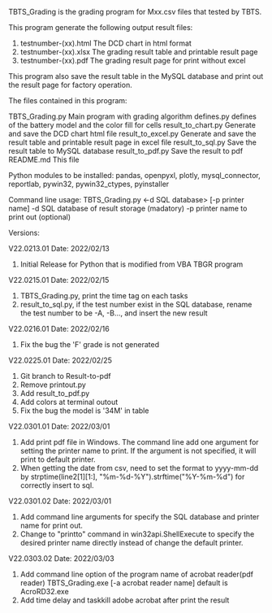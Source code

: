 TBTS_Grading is the grading program for Mxx.csv files that tested by TBTS.

This program generate the following output result files:
  1. testnumber-(xx).html    The DCD chart in html format
  2. testnumber-(xx).xlsx    The grading result table and printable result page
  3. testnumber-(xx).pdf     The grading result page for print without excel   

This program also save the result table in the MySQL database and print out
the result page for factory operation.

The files contained in this program:

TBTS_Grading.py     Main program with grading algorithm
defines.py          defines of the battery model and the color fill for cells
result_to_chart.py  Generate and save the DCD chart html file
result_to_excel.py  Generate and save the result table and printable result
                    page in excel file 
result_to_sql.py    Save the result table to MySQL database
result_to_pdf.py    Save the result to pdf
README.md           This file

Python modules to be installed:
pandas, openpyxl, plotly, mysql_connector, reportlab, pywin32, pywin32_ctypes, 
pyinstaller

Command line usage:
TBTS_Grading.py <-d SQL database> [-p printer name]
-d    SQL database of result storage (madatory)
-p    printer name to print out (optional)


Versions:

V22.0213.01
Date: 2022/02/13
 1. Initial Release for Python that is modified from VBA TBGR program

V22.0215.01
Date: 2022/02/15
 1. TBTS_Grading.py, print the time tag on each tasks
 2. result_to_sql.py, if the test number exist in the SQL database, rename the
    test number to be -A, -B..., and insert the new result

V22.0216.01
Date: 2022/02/16
 1. Fix the bug the 'F' grade is not generated

V22.0225.01
Date: 2022/02/25
 1. Git branch to Result-to-pdf
 2. Remove printout.py
 3. Add result_to_pdf.py
 4. Add colors at terminal outout
 5. Fix the bug the model is '34M' in table

V22.0301.01
Date: 2022/03/01
 1. Add print pdf file in Windows. The command line add one argument for
    setting the printer name to print. If the argument is not specified, 
    it will print to default printer.
 2. When getting the date from csv, need to set the format to yyyy-mm-dd
    by strptime(line2[1][1:], "%m-%d-%Y").strftime("%Y-%m-%d") for correctly
    insert to sql.

V22.0301.02
Date: 2022/03/01
 1. Add command line arguments for specify the SQL database and printer name 
    for print out.
 2. Change to "printto" command in win32api.ShellExecute to specify the 
    desired printer name directly instead of change the default printer.

V22.0303.02
Date: 2022/03/03
 1. Add command line option of the program name of acrobat reader(pdf reader)
    TBTS_Grading.exe [-a acrobat reader name]
    default is AcroRD32.exe
 2. Add time delay and taskkill adobe acrobat after print the result
